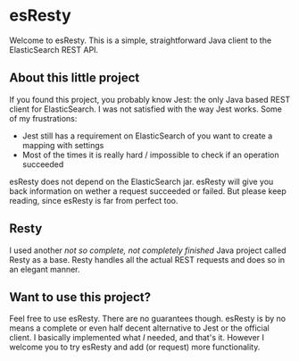 # esResty
Welcome to esResty. This is a simple, straightforward Java client to the ElasticSearch REST API.

## About this little project
If you found this project, you probably know Jest: the only Java based REST client for ElasticSearch.
I was not satisfied with the way Jest works. Some of my frustrations:

* Jest still has a requirement on ElasticSearch of you want to create a mapping with settings
* Most of the times it is really hard / impossible to check if an operation succeeded

esResty does not depend on the ElasticSearch jar. esResty will give you back information on wether a request
succeeded or failed. But please keep reading, since esResty is far from perfect too.

## Resty
I used another *not so complete, not completely finished* Java project called Resty as a base. Resty handles
all the actual REST requests and does so in an elegant manner.

## Want to use this project?
Feel free to use esResty. There are no guarantees though.
esResty is by no means a complete or even half decent alternative to Jest or the official client.
I basically implemented what *I* needed, and that's it. However I welcome you to try esResty and add 
(or request) more functionality.
